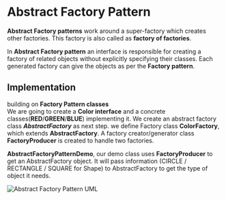 # Abstract Factory Pattern

__Abstract Factory patterns__ work around a super-factory which creates other factories. This factory is also called as __factory of factories__.

In __Abstract Factory pattern__ an interface is responsible for creating a factory of related objects without explicitly specifying their classes. Each generated factory can give the objects as per the __Factory pattern__.

## Implementation

building on __Factory Pattern classes__  
We are going to create a __Color interface__ and a concrete classes(__RED__/__GREEN__/__BLUE__) implementing it. We create an abstract factory class ___AbstractFactory___ as next step. we define Factory class __ColorFactory__, which extends __AbstractFactory__. A factory creator/generator class __FactoryProducer__ is created to handle two factories.

__AbstractFactoryPatternDemo__, our demo class uses __FactoryProducer__ to get an AbstractFactory object. It will pass information (CIRCLE / RECTANGLE / SQUARE for Shape) to AbstractFactory to get the type of object it needs.

![Abstract Factory Pattern UML](https://i.pinimg.com/564x/cc/a7/de/cca7de778f0b68dc25500fc345180383.jpg)
